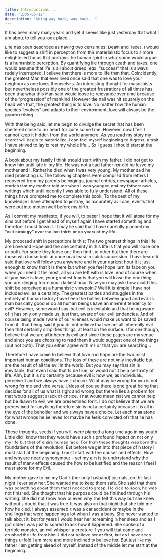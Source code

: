 ```yaml
---
title: Introductions...
date: "2035-05-12"
description: "Going way back, way back..."
---
```


It has been many many years and yet it seems like just yesterday that what I am about to tell you took place…  

Life has been described as having two certainties: Death and Taxes. I would like to suggest a shift in perception from this materialistic focus to a more enlightened focus that portrays the human spirit in what some would argue is a humanistic perception. By quantifying life through death and taxes, one would assume that life is all about greed, ego, “success” that is always rudely interrupted. I believe that there is more to life than that. Coincidently, the greatest Man that ever lived once said that one was to love your neighbor as one loves themselves. An interesting thought for masochists but nevertheless possibly one of the greatest frustrations of all times has been that what this Man said would loose its relevance over time because of the “progression” of mankind. However the nail was hit squarely on the head with that, the greatest thing is to love. No matter how the human species “evolves” and adapts to their environment, love will always be the greatest thing. 

With that being said, let me begin to divulge the secret that has been sheltered close to my heart for quite some time. However, now I feel I cannot keep it hidden from the world anymore. As you read my story my secret will begin to materialize. I can feel myself beginning to digress, a trait I have strived to lay to rest my whole life... So I guess I should start at the beginning. 

A book about my family I think should start with my father. I did not get to know him until late in my life. He was not a bad father nor did he leave my mother and I. Rather he died when I was very young. My mother said he died protecting us. The following chapters were compiled from letters I recovered from my parents belongings, journal entries, newspaper articles, stories that my mother told me when I was younger, and my fathers own writings which until recently I was able to fully understand. All of these things have prompted me to complete this book. To the best of my knowledge I have attempted to portray, as accurately as I can, events that were put into motion well before my birth.

As I commit my manifesto, if you will, to paper I hope that it will atone for my sins but before I get ahead of myself again I have started something and therefore I must finish it. It may be said that I have carefully planned my “exit strategy” over the last thirty or so years of my life.

My proposed shift in perceptions is this: The two greatest things in this life are Love and Hope and the one certainty in this life is that you will loose one or both. For some they loose one then find the other but then there are those who loose both at once or at least in quick succession. I have heard it said that love will follow you anywhere and in your darkest hour it is just enough to know that it is there but when you feel hope turn its face on you when you need it the most, all you are left with is love. And of course when all you have is love, your greatest fear is that you will loose the one thing you are clinging too in your darkest hour. Now you may ask: how could this shift be perceived as a humanistic viewpoint? Well it is simple I have not included evil as a certainty. The greatest battles and struggles in the entirety of human history have been the battles between good and evil. Is man basically good or do all human beings have an inherent tendency to evil? However, some would say that evil is inevitable and that being aware of it has only only made us, just that, aware of our evil tendencies. And of course being made aware of our vileness would make us want to be saved from it. That being said if you do not believe that we are all inherently evil then that certainly simplifies things, at least on the surface. I for one though, believe that we are all inherently evil and since these pages are my venue and since you are choosing to read them it would suggest one of two things (but not both). That you either agree with me or that you are searching… 

Therefore I have come to believe that love and hope are the two most important human conditions. The loss of these are not only inevitable but are the result of all the evil in the world. But you may say that sin is inevitable, that even I said that to be true, so would not it be a certainty of life. Ahh, but it is no certainty because evil is how we, as individuals, perceive it and we always have a choice. What may be wrong for you is not wrong for me and vice versa. Unless of course there is one great being that decides for all of us what is right and wrong, but therein lies a problem for that would suggest a lack of choice. That would mean that we cannot help but be drawn to evil, we are predestined for it. I do not believe that we are predestined for anything therefore sin is not a certainty because it is all in the eye of the beholder and we always have a choice. Let each man atone for what wrongs he believes (or maybe he feels convicted of) that he has done.

These thoughts, seeds if you will, were planted a long time ago in my youth. Little did I know that they would have such a profound impact on not only my life but that of entire human race. For from these thoughts was born the foundations of the revolution. But before we get into that piece of history I must start at the beginning, I must start with the causes and effects. How and why are nearly synonymous - yet my aim is to understand why the result of many effects caused the how to be justified and the reason I feel I must atone for my Evil. 

My mother gave to me my Dad's (her only husband) journals, on the last night I ever saw her. She wanted me to keep them safe. She said that there was something about them that I needed to grasp. He died to soon, he was not finished. She thought that his purpose could be finished through his writing. She did not know how or even why she felt this way but she knew without a doubt that it was true. It was also on that night that she told me how he died. I always assumed it was a car accident or maybe in the shellings that were happening a lot when I was a baby. She never wanted to talk about it, but for years I would hear her screaming in her sleep and as I got older I was just to scared to ask how it happened. She spoke of a terrible monster, an evil whisper, a creature if you will that came and crushed the life from him. I did not believe her at first, but as I have seen things unfold I am more and more inclined to believe her. But just like my father I am getting ahead of myself. Instead of the middle let me start at the beginning… 